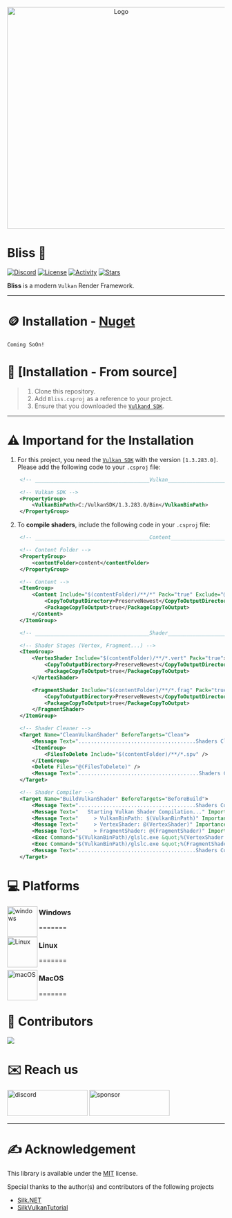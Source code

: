 <p align="center" style="margin-bottom: 0px !important;">
  <img width="512" src="https://github.com/user-attachments/assets/cb8a5929-3f79-4a68-ab2c-36b395148c06" alt="Logo" align="center">
</p>

# Bliss 🚀
[![Discord](https://img.shields.io/discord/1199798541980283051?style=flat-square&logo=discord&label=Discord)](https://discord.gg/7XKw6YQa76)
[![License](https://img.shields.io/github/license/MrScautHD/Bliss?style=flat-square&logo=libreofficewriter&label=License)](LICENSE)
[![Activity](https://img.shields.io/github/commit-activity/w/MrScautHD/Bliss?style=flat-square&logo=Github&label=Activity)](https://github.com/MrScautHD/Bliss/activity)
[![Stars](https://img.shields.io/github/stars/MrScautHD/Bliss?style=flat-square&logo=Github&label=Stars)](https://github.com/MrScautHD/Bliss/stargazers)

__Bliss__ is a modern `Vulkan` Render Framework.

---

# 🪙 Installation - [Nuget](https://www.nuget.org/packages/Bliss)
```
Coming SoOn!
```

# 📖 [Installation - From source]
> 1. Clone this repository.
> 2. Add `Bliss.csproj` as a reference to your project.
> 3. Ensure that you downloaded the [`Vulkand SDK`](https://vulkan.lunarg.com/).
---

# ⚠️ Importand for the Installation
1. For this project, you need the [`Vulkan SDK`](https://vulkan.lunarg.com/sdk/home#windows) with the version `[1.3.283.0]`. Please add the following code to your `.csproj` file:
```xml
    <!-- _____________________________________Vulkan_____________________________________ -->

    <!-- Vulkan SDK -->
    <PropertyGroup>
        <VulkanBinPath>C:/VulkanSDK/1.3.283.0/Bin</VulkanBinPath>
    </PropertyGroup>
```

2. To **compile shaders**, include the following code in your `.csproj` file:
```xml
    <!-- _____________________________________Content_____________________________________ -->

    <!-- Content Folder -->
    <PropertyGroup>
        <contentFolder>content</contentFolder>
    </PropertyGroup>

    <!-- Content -->
    <ItemGroup>
        <Content Include="$(contentFolder)/**/*" Pack="true" Exclude="@(VertexShader);@(FragmentShader);">
            <CopyToOutputDirectory>PreserveNewest</CopyToOutputDirectory>
            <PackageCopyToOutput>true</PackageCopyToOutput>
        </Content>
    </ItemGroup>

    <!-- _____________________________________Shader_____________________________________ -->

    <!-- Shader Stages (Vertex, Fragment...) -->
    <ItemGroup>
        <VertexShader Include="$(contentFolder)/**/*.vert" Pack="true">
            <CopyToOutputDirectory>PreserveNewest</CopyToOutputDirectory>
            <PackageCopyToOutput>true</PackageCopyToOutput>
        </VertexShader>

        <FragmentShader Include="$(contentFolder)/**/*.frag" Pack="true">
            <CopyToOutputDirectory>PreserveNewest</CopyToOutputDirectory>
            <PackageCopyToOutput>true</PackageCopyToOutput>
        </FragmentShader>
    </ItemGroup>

    <!-- Shader Cleaner -->
    <Target Name="CleanVulkanShader" BeforeTargets="Clean">
        <Message Text="......................................Shaders Cleaning......................................" Importance="high" />
        <ItemGroup>
            <FilesToDelete Include="$(contentFolder)/**/*.spv" />
        </ItemGroup>
        <Delete Files="@(FilesToDelete)" />
        <Message Text=".......................................Shaders Cleaned......................................" Importance="high" />
    </Target>

    <!-- Shader Compiler -->
    <Target Name="BuildVulkanShader" BeforeTargets="BeforeBuild">
        <Message Text="......................................Shaders Compiling....................................." Importance="high" />
        <Message Text="   Starting Vulkan Shader Compilation..." Importance="high" />
        <Message Text="     > VulkanBinPath: $(VulkanBinPath)" Importance="high" />
        <Message Text="     > VertexShader: @(VertexShader)" Importance="high" />
        <Message Text="     > FragmentShader: @(FragmentShader)" Importance="high" />
        <Exec Command="$(VulkanBinPath)/glslc.exe &quot;%(VertexShader.FullPath)&quot; -o &quot;%(VertexShader.FullPath).spv&quot;" Condition="'@(VertexShader)'!=''" />
        <Exec Command="$(VulkanBinPath)/glslc.exe &quot;%(FragmentShader.FullPath)&quot; -o &quot;%(FragmentShader.FullPath).spv&quot;" Condition="'@(FragmentShader)'!=''" />
        <Message Text="......................................Shaders Compiled......................................" Importance="high" />
    </Target>
```

# 💻 Platforms
[<img src="https://github.com/MrScautHD/Sparkle/assets/65916181/a92bd5fa-517b-44c2-ab58-cc01b5ae5751" alt="windows" width="70" height="70" align="left">](https://www.microsoft.com/de-at/windows)
### Windows
=======

[<img src="https://github.com/MrScautHD/Sparkle/assets/65916181/f9e643a8-4d46-450c-91ac-d220394ecd42" alt="Linux" width="70" height="70" align="left">](https://www.ubuntu.com/)
### Linux
=======

[<img src="https://github.com/MrScautHD/Sparkle/assets/65916181/e37eb15f-4237-47ae-9ae7-e4455f7c3d92" alt="macOS" width="70" height="70" align="left">](https://www.apple.com/at/macos/sonoma/)
### MacOS
=======

# 🧑 Contributors
<a href="https://github.com/mrscauthd/Bliss/graphs/contributors">
  <img src="https://contrib.rocks/image?repo=mrscauthd/Bliss&max=500&columns=20&anon=1" />
</a>

# ✉️ Reach us
[<img src="https://github.com/MrScautHD/Sparkle/assets/65916181/87b291cd-6506-4fb5-b032-abf3170a28c4" alt="discord" width="186" height="60">](https://discord.gg/7XKw6YQa76)
[<img src="https://github.com/MrScautHD/Sparkle/assets/65916181/de09f016-db11-4554-aa56-4d1bd6c2464f" alt="sponsor" width="186" height="60">](https://github.com/sponsors/MrScautHD)

---

# ✍️ Acknowledgement
This library is available under the [MIT](https://choosealicense.com/licenses/mit) license.

Special thanks to the author(s) and contributors of the following projects
* [Silk.NET](https://github.com/dotnet/Silk.NET)
* [SilkVulkanTutorial](https://github.com/stymee/SilkVulkanTutorial)

